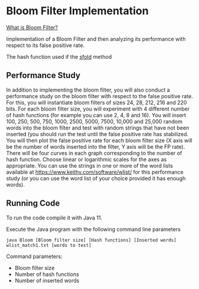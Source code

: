 # Bloom Filter Implementation

[What is Bloom Filter?](https://en.wikipedia.org/wiki/Bloom_filter)

Implementation of a Bloom Filter and then analyzing its performance with respect to its false positive rate.

The hash function used if the [sfold](https://research.cs.vt.edu/AVresearch/hashing/strings.php) method

## Performance Study
In addition to implementing the bloom filter, you will also conduct a performance study on the bloom filter with respect to the false positive rate. For this, you will instantiate bloom filters of sizes 24, 28, 212, 216 and 220 bits. For each bloom filter size, you will experiment with 4 different number of hash functions (for example you can use 2, 4, 8 and 16). You will insert 100, 250, 500, 750, 1000, 2500, 5000, 7500, 10,000 and 25,000 random words into the bloom filter and test with random strings that have not been inserted (you should run the test until the false positive rate has stabilized. You will then plot the false positive rate for each bloom filter size (X axis will be the number of words inserted into the filter, Y axis will be the FP rate). There will be four curves in each graph corresponding to the number of hash function. Choose linear or logarithmic scales for the axes as appropriate. You can use the strings in one or more of the word lists available at https://www.keithv.com/software/wlist/ for this performance study (or you can use the word list of your choice provided it has enough words).

## Running Code
To run the code compile it with Java 11.

Execute the Java program with the following command line parameters

```
java Bloom [Bloom filter size] [Hash functions] [Inserted words] wlist_match1.txt [words to test]
```

Command parameters:

- Bloom filter size
- Number of hash functions
- Number of inserted words

